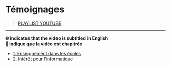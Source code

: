 # Témoignages

> [PLAYLIST YOUTUBE](https://www.youtube.com/playlist?list=PLrSOXFDHBtfFlEp6sKRrTAVzzuld7-TsC)

---

**🌐 indicates that the video is subtitled in English**<br>
**🔢 indique que la vidéo est chapitrée**

+ [1. Enseignement dans les écoles](https://www.youtube.com/watch?v=EkrjVAV_ASw)
+ [2. Intérêt pour l'informatique](https://www.youtube.com/watch?v=DkTFQ4t6igA)
